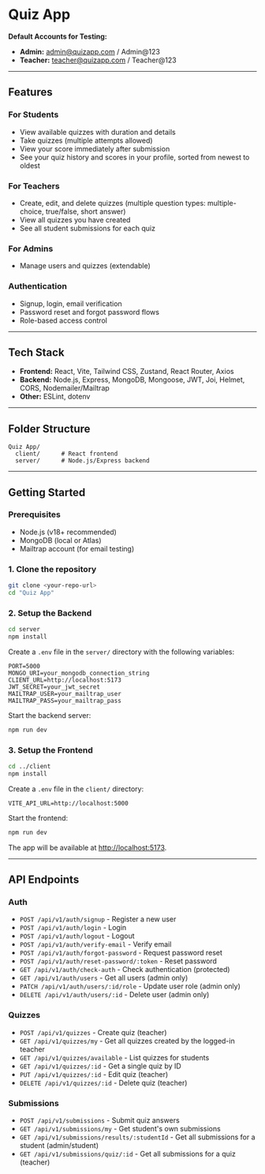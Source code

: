 # Quiz App

**Default Accounts for Testing:**

- **Admin:** admin@quizapp.com / Admin@123
- **Teacher:** teacher@quizapp.com / Teacher@123

---

## Features

### For Students

- View available quizzes with duration and details
- Take quizzes (multiple attempts allowed)
- View your score immediately after submission
- See your quiz history and scores in your profile, sorted from newest to oldest

### For Teachers

- Create, edit, and delete quizzes (multiple question types: multiple-choice, true/false, short answer)
- View all quizzes you have created
- See all student submissions for each quiz

### For Admins

- Manage users and quizzes (extendable)

### Authentication

- Signup, login, email verification
- Password reset and forgot password flows
- Role-based access control

---

## Tech Stack

- **Frontend:** React, Vite, Tailwind CSS, Zustand, React Router, Axios
- **Backend:** Node.js, Express, MongoDB, Mongoose, JWT, Joi, Helmet, CORS, Nodemailer/Mailtrap
- **Other:** ESLint, dotenv

---

## Folder Structure

```
Quiz App/
  client/      # React frontend
  server/      # Node.js/Express backend
```

---

## Getting Started

### Prerequisites

- Node.js (v18+ recommended)
- MongoDB (local or Atlas)
- Mailtrap account (for email testing)

### 1. Clone the repository

```bash
git clone <your-repo-url>
cd "Quiz App"
```

### 2. Setup the Backend

```bash
cd server
npm install
```

Create a `.env` file in the `server/` directory with the following variables:

```
PORT=5000
MONGO_URI=your_mongodb_connection_string
CLIENT_URL=http://localhost:5173
JWT_SECRET=your_jwt_secret
MAILTRAP_USER=your_mailtrap_user
MAILTRAP_PASS=your_mailtrap_pass
```

Start the backend server:

```bash
npm run dev
```

### 3. Setup the Frontend

```bash
cd ../client
npm install
```

Create a `.env` file in the `client/` directory:

```
VITE_API_URL=http://localhost:5000
```

Start the frontend:

```bash
npm run dev
```

The app will be available at [http://localhost:5173](http://localhost:5173).

---

## API Endpoints

### Auth

- `POST /api/v1/auth/signup` - Register a new user
- `POST /api/v1/auth/login` - Login
- `POST /api/v1/auth/logout` - Logout
- `POST /api/v1/auth/verify-email` - Verify email
- `POST /api/v1/auth/forgot-password` - Request password reset
- `POST /api/v1/auth/reset-password/:token` - Reset password
- `GET /api/v1/auth/check-auth` - Check authentication (protected)
- `GET /api/v1/auth/users` - Get all users (admin only)
- `PATCH /api/v1/auth/users/:id/role` - Update user role (admin only)
- `DELETE /api/v1/auth/users/:id` - Delete user (admin only)

### Quizzes

- `POST /api/v1/quizzes` - Create quiz (teacher)
- `GET /api/v1/quizzes/my` - Get all quizzes created by the logged-in teacher
- `GET /api/v1/quizzes/available` - List quizzes for students
- `GET /api/v1/quizzes/:id` - Get a single quiz by ID
- `PUT /api/v1/quizzes/:id` - Edit quiz (teacher)
- `DELETE /api/v1/quizzes/:id` - Delete quiz (teacher)

### Submissions

- `POST /api/v1/submissions` - Submit quiz answers
- `GET /api/v1/submissions/my` - Get student's own submissions
- `GET /api/v1/submissions/results/:studentId` - Get all submissions for a student (admin/student)
- `GET /api/v1/submissions/quiz/:id` - Get all submissions for a quiz (teacher)
